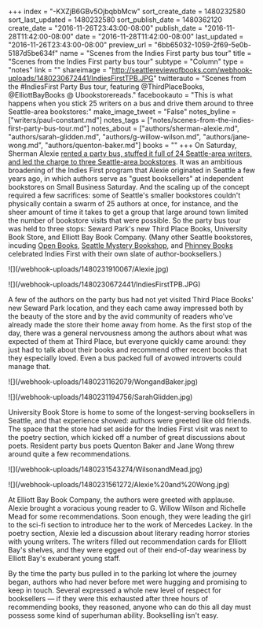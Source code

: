 +++
index = "-KXZjB6GBv5OjbqbbMcw"
sort_create_date = 1480232580
sort_last_updated = 1480232580
sort_publish_date = 1480362120
create_date = "2016-11-26T23:43:00-08:00"
publish_date = "2016-11-28T11:42:00-08:00"
date = "2016-11-28T11:42:00-08:00"
last_updated = "2016-11-26T23:43:00-08:00"
preview_url = "6bb65032-1059-2f69-5e0b-5187d5be634f"
name = "Scenes from the Indies First party bus tour"
title = "Scenes from the Indies First party bus tour"
subtype = "Column"
type = "notes"
link = ""
shareimage = "http://seattlereviewofbooks.com/webhook-uploads/1480230672441/IndiesFirstTPB.JPG"
twitterauto = "Scenes from the #IndiesFirst Party Bus tour, featuring @ThirdPlaceBooks, @ElliottBayBooks @ Ubookstorereads."
facebookauto = "This is what happens when you stick 25 writers on a bus and drive them around to three Seattle-area bookstores:"
make_image_tweet = "False"
notes_byline = ["writers/paul-constant.md"]
notes_tags = ["notes/scenes-from-the-indies-first-party-bus-tour.md"]
notes_about = ["authors/sherman-alexie.md", "authors/sarah-glidden.md", "authors/g-willow-wilson.md", "authors/jane-wong.md", "authors/quenton-baker.md"]
books = ""
+++
On Saturday, Sherman Alexie [rented a party bus, stuffed it full of 24 Seattle-area writers, and led the charge to three Seattle-area bookstores](http://www.seattlereviewofbooks.com/notes/2016/11/23/literary-event-of-the-week-indies-first-party-bus/). It was an ambitious broadening of the Indies First program that Alexie originated in Seattle a few years ago, in which authors serve as "guest booksellers" at independent bookstores on Small Business Saturday. And the scaling up of the concept required a few sacrifices: some of Seattle's smaller bookstores couldn't physically contain a swarm of 25 authors at once, for instance, and the sheer amount of time it takes to get a group that large around town limited the number of bookstore visits that were possible. So the party bus tour was held to three stops: Seward Park's new Third Place Books, University Book Store, and Elliott Bay Book Company. (Many other Seattle bookstores, incuding [Open Books](https://twitter.com/openpoetrybooks/status/802705975815729154), [Seattle Mystery Bookshop](https://twitter.com/SeattleMystery/status/802603903741108224), and [Phinney Books](https://twitter.com/PhinneyBooks/status/802635400749559808) celebrated Indies First with their own slate of author-booksellers.) 

<p class="image">![](/webhook-uploads/1480231910067/Alexie.jpg)</p>
<p class="image">![](/webhook-uploads/1480230672441/IndiesFirstTPB.JPG)</p>

A few of the authors on the party bus had not yet visited Third Place Books' new Seward Park location, and they each came away impressed both by the beauty of the store and by the avid community of readers who've already made the store their home away from home. As the first stop of the day, there was a general nervousness among the authors about what was expected of them at Third Place, but everyone quickly came around: they just had to talk about their books and recommend other recent books that they especially loved. Even a bus packed full of avowed introverts could manage that. 

<p class="image">![](/webhook-uploads/1480231162079/WongandBaker.jpg)</p>
<p class="image">![](/webhook-uploads/1480231194756/SarahGlidden.jpg)</p>

University Book Store is home to some of the longest-serving booksellers in Seattle, and that experience showed: authors were greeted like old friends. The space that the store had set aside for the Indies First visit was next to the poetry section, which kicked off a number of great discussions about poets. Resident party bus poets Quenton Baker and Jane Wong threw around quite a few recommendations. 

<p class="image">![](/webhook-uploads/1480231543274/WilsonandMead.jpg)</p>
<p class="image">![](/webhook-uploads/1480231561272/Alexie%20and%20Wong.jpg)</p>

At Elliott Bay Book Company, the authors were greeted with applause. Alexie brought a voracious young reader to G. Willow Wilson and Richelle Mead for some recommendations. Soon enough, they were leading the girl to the sci-fi section to introduce her to the work of Mercedes Lackey. In the poetry section, Alexie led a discussion about literary reading horror stories with young writers. The writers filled out recommendation cards for Elliott Bay's shelves, and they were egged out of their end-of-day weariness by Elliott Bay's exuberant young staff.

By the time the party bus pulled in to the parking lot where the journey began, authors who had never before met were hugging and promising to keep in touch. Several expressed a whole new level of respect for booksellers — if they were this exhausted after three hours of recommending books, they reasoned, anyone who can do this all day must possess some kind of superhuman ability. Bookselling isn't easy.
